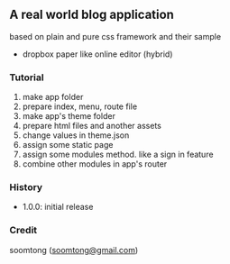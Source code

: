 ## A real world blog application 

based on plain and pure css framework and their sample

- dropbox paper like online editor (hybrid) 

### Tutorial

1. make app folder
2. prepare index, menu, route file
3. make app's theme folder
4. prepare html files and another assets 
5. change values in theme.json
6. assign some static page
7. assign some modules method. like a sign in feature
8. combine other modules in app's router

### History

- 1.0.0: initial release

### Credit

soomtong (soomtong@gmail.com)